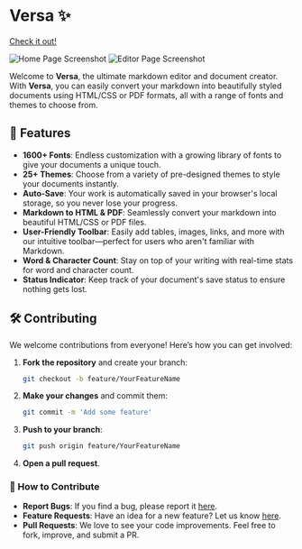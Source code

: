 # Versa ✨
[Check it out!]()

![Home Page Screenshot](path/to/homepage_screenshot.png)
![Editor Page Screenshot](path/to/editor_screenshot.png)

Welcome to **Versa**, the ultimate markdown editor and document creator. With **Versa**, you can easily convert your markdown into beautifully styled documents using HTML/CSS or PDF formats, all with a range of fonts and themes to choose from.

## 🎉 Features

- **1600+ Fonts**: Endless customization with a growing library of fonts to give your documents a unique touch.
- **25+ Themes**: Choose from a variety of pre-designed themes to style your documents instantly.
- **Auto-Save**: Your work is automatically saved in your browser's local storage, so you never lose your progress.
- **Markdown to HTML & PDF**: Seamlessly convert your markdown into beautiful HTML/CSS or PDF files.
- **User-Friendly Toolbar**: Easily add tables, images, links, and more with our intuitive toolbar—perfect for users who aren't familiar with Markdown.
- **Word & Character Count**: Stay on top of your writing with real-time stats for word and character count.
- **Status Indicator**: Keep track of your document's save status to ensure nothing gets lost.

## 🛠 Contributing

We welcome contributions from everyone! Here’s how you can get involved:

1. **Fork the repository** and create your branch:
    ```bash
    git checkout -b feature/YourFeatureName
    ```

2. **Make your changes** and commit them:
    ```bash
    git commit -m 'Add some feature'
    ```

3. **Push to your branch**:
    ```bash
    git push origin feature/YourFeatureName
    ```

4. **Open a pull request**.

### 🤝 How to Contribute

- **Report Bugs**: If you find a bug, please report it [here](https://github.com/HemantDutta/versa/issues).
- **Feature Requests**: Have an idea for a new feature? Let us know [here](https://github.com/HemantDutta/versa/issues).
- **Pull Requests**: We love to see your code improvements. Feel free to fork, improve, and submit a PR.
